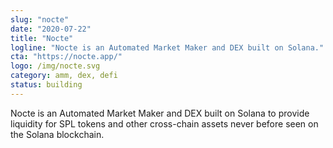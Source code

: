 ```yaml
---
slug: "nocte"
date: "2020-07-22"
title: "Nocte"
logline: "Nocte is an Automated Market Maker and DEX built on Solana."
cta: "https://nocte.app/"
logo: /img/nocte.svg
category: amm, dex, defi
status: building
---
```


Nocte is an Automated Market Maker and DEX built on Solana to provide liquidity for SPL tokens and other cross-chain assets never before seen on the Solana blockchain.

